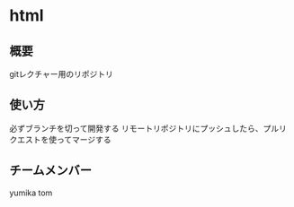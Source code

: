 # html

## 概要
gitレクチャー用のリポジトリ

## 使い方
必ずブランチを切って開発する
リモートリポジトリにプッシュしたら、プルリクエストを使ってマージする

## チームメンバー
yumika
tom
